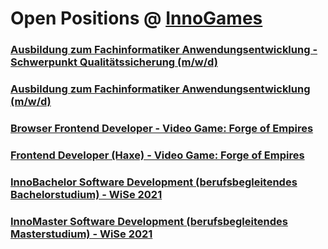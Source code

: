 # Open Positions @ [InnoGames](https://www.innogames.com/career/detail/job?s=github_jobs_repo)

### [Ausbildung zum Fachinformatiker Anwendungsentwicklung - Schwerpunkt Qualitätssicherung \(m/w/d\)](ausbildung-zum-fachinformatiker-anwendungsentwicklung-schwerpunkt-qualitätssicherung-m-w-d.md)
### [Ausbildung zum Fachinformatiker Anwendungsentwicklung \(m/w/d\)](ausbildung-zum-fachinformatiker-anwendungsentwicklung-m-w-d.md)
### [Browser Frontend Developer - Video Game: Forge of Empires](browser-frontend-developer-video-game-forge-of-empires.md)
### [Frontend Developer \(Haxe\) - Video Game: Forge of Empires](frontend-developer-haxe-video-game-forge-of-empires.md)
### [InnoBachelor Software Development \(berufsbegleitendes Bachelorstudium\) - WiSe 2021](innobachelor-software-development-berufsbegleitendes-bachelorstudium-wise-2021.md)
### [InnoMaster Software Development \(berufsbegleitendes Masterstudium\) - WiSe 2021](innomaster-software-development-berufsbegleitendes-masterstudium-wise-2021.md)
